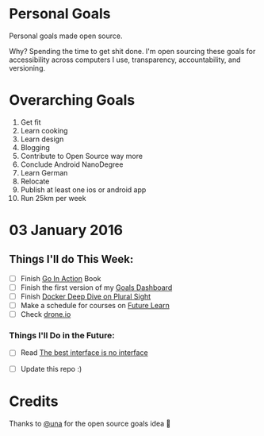 Personal Goals
==============

Personal goals made open source.

Why? Spending the time to get shit done. I'm open sourcing these goals for accessibility across computers I use, transparency, accountability, and versioning.

# Overarching Goals

1. Get fit
2. Learn cooking
3. Learn design
4. Blogging
5. Contribute to Open Source way more
6. Conclude Android NanoDegree
7. Learn German
8. Relocate
9. Publish at least one ios or android app
10. Run 25km per week

# 03 January 2016

## Things I'll do This Week:

- [ ] Finish [Go In Action](http://goinactionbook.com/) Book
- [ ] Finish the first version of my [Goals Dashboard](https://github.com/patrick91/GoalsDashboard)
- [ ] Finish [Docker Deep Dive on Plural Sight](https://app.pluralsight.com/library/courses/docker-deep-dive/table-of-contents)
- [ ] Make a schedule for courses on [Future Learn](https://www.futurelearn.com/)
- [ ] Check [drone.io](https://drone.io/)

### Things I'll Do in the Future:

- [ ] Read [The best interface is no interface](https://www.goodreads.com/book/show/22758923-the-best-interface-is-no-interface?from_search=true&search_version=service)
- [ ] Update this repo :)


# Credits

Thanks to [@una](https://github.com/una) for the open source goals idea 🎉
